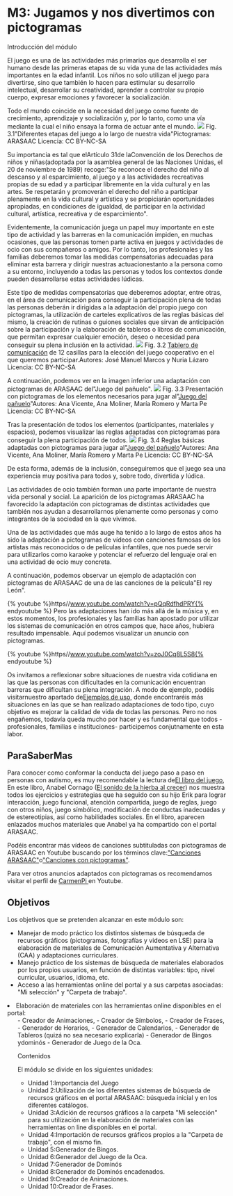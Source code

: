
# M3: Jugamos y nos divertimos con pictogramas

Introducción del módulo

El juego es una de las actividades más primarias que desarrolla el ser humano desde las primeras etapas de su vida yuna de las actividades más importantes en la edad infantil. Los niños no solo utilizan el juego para divertirse, sino que también lo hacen para estimular su desarrollo intelectual, desarrollar su creatividad, aprender a controlar su propio cuerpo, expresar emociones y favorecer la socialización.

Todo el mundo coincide en la necesidad del juego como fuente de crecimiento, aprendizaje y socialización y, por lo tanto, como una vía mediante la cual el niño ensaya la forma de actuar ante el mundo.
![](img/JUEGO.jpg)
Fig. 3.1"Diferentes etapas del juego a lo largo de nuestra vida"Pictogramas: ARASAAC Licencia: CC BY-NC-SA

Su importancia es tal que elArtículo 31de laConvención de los Derechos de niños y niñas(adoptada por la asamblea general de las Naciones Unidas, el 20 de noviembre de 1989) recoge:"Se reconoce el derecho del niño al descanso y al esparcimiento, al juego y a las actividades recreativas propias de su edad y a participar libremente en la vida cultural y en las artes. Se respetarán y promoverán el derecho del niño a participar plenamente en la vida cultural y artística y se propiciarán oportunidades apropiadas, en condiciones de igualdad, de participar en la actividad cultural, artística, recreativa y de esparcimiento".

Evidentemente, la comunicación juega un papel muy importante en este tipo de actividad y las barreras en la comunicación impiden, en muchas ocasiones, que las personas tomen parte activa en juegos y actividades de ocio con sus compañeros o amigos. Por lo tanto, los profesionales y las familias deberemos tomar las medidas compensatorias adecuadas para eliminar esta barrera y dirigir nuestras actuacionestanto a la persona como a su entorno, incluyendo a todas las personas y todos los contextos donde pueden desarrollarse estas actividades lúdicas.

Este tipo de medidas compensatorias que deberemos adoptar, entre otras, en el área de comunicación para conseguir la participación plena de todas las personas deberán ir dirigidas a la adaptación del propio juego con pictogramas, la utilización de carteles explicativos de las reglas básicas del mismo, la creación de rutinas o guiones sociales que sirvan de anticipación sobre la participación y la elaboración de tableros o libros de comunicación, que permitan expresar cualquier emoción, deseo o necesidad para conseguir su plena inclusión en la actividad.
![](img/Tablero_12_casillas_juegos_populares_ARASAAC.jpg)
Fig. 3.2 [Tablero de comunicación](http://informaticaparaeducacionespecial.blogspot.com.es/p/tableros-de-comunicacion.html) de 12 casillas para la elección del juego cooperativo en el que queremos participar.Autores: José Manuel Marcos y Nuria Lázaro Licencia: CC BY-NC-SA

A continuación, podemos ver en la imagen inferior una adaptación con pictogramas de ARASAAC del"Juego del pañuelo".
![](img/JUEGO1.jpg)
Fig. 3.3 Presentación con pictogramas de los elementos necesarios para jugar al"[Juego del pañuelo](http://arasaac.org/materiales.php?id_material=225)"Autores: Ana Vicente, Ana Moliner, María Romero y Marta Pe Licencia: CC BY-NC-SA

Tras la presentación de todos los elementos (participantes, materiales y espacios), podemos visualizar las reglas adaptadas con pictogramas para conseguir la plena participación de todos.
![](img/JUEGO2.jpg)
Fig. 3.4 Reglas básicas adaptadas con pictogramas para jugar al"[Juego del pañuelo](http://arasaac.org/materiales.php?id_material=225)"Autores: Ana Vicente, Ana Moliner, María Romero y Marta Pe Licencia: CC BY-NC-SA

De esta forma, además de la inclusión, conseguiremos que el juego sea una experiencia muy positiva para todos y, sobre todo, divertida y lúdica.

Las actividades de ocio también forman una parte importante de nuestra vida personal y social. La aparición de los pictogramas ARASAAC ha favorecido la adaptación con pictogramas de distintas actividades que también nos ayudan a desarrollarnos plenamente como personas y como integrantes de la sociedad en la que vivimos.

Una de las actividades que más auge ha tenido a lo largo de estos años ha sido la adaptación a pictogramas de vídeos con canciones famosas de los artistas más reconocidos o de películas infantiles, que nos puede servir para utilizarlos como karaoke y potenciar el refuerzo del lenguaje oral en una actividad de ocio muy concreta.

A continuación, podemos observar un ejemplo de adaptación con pictogramas de ARASAAC de una de las canciones de la película"El rey León".

{% youtube %}https//www.youtube.com/watch?v=pQqRdfhdPRY{% endyoutube %}
Pero las adaptaciones han ido más allá de la música y, en estos momentos, los profesionales y las familias han apostado por utilizar los sistemas de comunicación en otros campos que, hace años, hubiera resultado impensable. Aquí podemos visualizar un anuncio con pictogramas.



{% youtube %}https//www.youtube.com/watch?v=zoJ0Cq8L5S8{% endyoutube %}


Os invitamos a reflexionar sobre situaciones de nuestra vida cotidiana en las que las personas con dificultades en la comunicación encuentran barreras que dificultan su plena integración. A modo de ejemplo, podéis visitarnuestro apartado de[Ejemplos de uso](http://arasaac.org/ejemplos_uso.php), donde encontraréis más situaciones en las que se han realizado adaptaciones de todo tipo, cuyo objetivo es mejorar la calidad de vida de todas las personas. Pero no nos engañemos, todavía queda mucho por hacer y es fundamental que todos -profesionales, familias e instituciones- participemos conjutnamente en esta labor.

## ParaSaberMas

Para conocer como conformar la conducta del juego paso a paso en personas con autismo, es muy recomendable la lectura de[El libro del juego](http://arasaac.org/materiales.php?id_material=297), En este libro, Anabel Cornago ([El sonido de la hierba al crecer](http://elsonidodelahierbaelcrecer.blogspot.com/)) nos muestra todos los ejercicios y estrategias que ha seguido con su hijo Erik para lograr interacción, juego funcional, atención compartida, juego de reglas, juego con otros niños, juego símbólico, modificación de conductas inadecuadas y de estereotipias, así como habilidades sociales. En el libro, aparecen enlazados muchos materiales que Anabel ya ha compartido con el portal ARASAAC.

Podéis encontrar más vídeos de canciones subtituladas con pictogramas de ARASAAC en Youtube buscando por los términos clave:["Canciones ARASAAC"](http://www.youtube.com/results?search_query=canciones+arasaac)o["Canciones con pictogramas"](http://www.youtube.com/results?search_query=canciones+con+pictogramas&amp;oq=canciones+con+pictogramas&amp;gs_l=youtube.3..0l4.84.5783.0.5925.30.21.2.7.7.0.138.2178.7j14.21.0...0.0...1ac.1.11.youtube.26t6Ela8sD8).

Para ver otros anuncios adaptados con pictogramas os recomendamos visitar el perfil de [CarmenPi ](http://www.youtube.com/user/carmenpi100)en Youtube.

## Objetivos

Los objetivos que se pretenden alcanzar en este módulo son:

- Manejar de modo práctico los distintos sistemas de búsqueda de recursos gráficos (pictogramas, fotografías y videos en LSE) para la elaboración de materiales de Comunicación Aumentativa y Alternativa (CAA) y adaptaciones curriculares.
- Manejo práctico de los sistemas de búsqueda de materiales elaborados por los propios usuarios, en función de distintas variables: tipo, nivel curricular, usuarios, idioma, etc.
- Acceso a las herramientas online del portal y a sus carpetas asociadas: "Mi selección" y "Carpeta de trabajo".
<li>Elaboración de materiales con las herramientas online disponibles en el portal:
<ul>
- Creador de Animaciones,
- Creador de Símbolos,
- Creador de Frases,
- Generador de Horarios,
- Generador de Calendarios,
- Generador de Tableros (quizá no sea necesario explicarla)
- Generador de Bingos ydominós
- Generador de Juego de la Oca.

Contenidos

El módulo se divide en los siguientes unidades:

- Unidad 1:Importancia del Juego
- Unidad 2:Utilización de los diferentes sistemas de búsqueda de recursos gráficos en el portal ARASAAC: búsqueda inicial y en los diferentes catálogos.
- Unidad 3:Adición de recursos gráficos a la carpeta "Mi selección" para su utilización en la elaboración de materiales con las herramientas on line disponibles en el portal.
- Unidad 4:Importación de recursos gráficos propios a la "Carpeta de trabajo", con el mismo fin.
- Unidad 5:Generador de Bingos.
- Unidad 6:Generador del Juego de la Oca.
- Unidad 7:Generador de Dominós
- Unidad 8:Generador de Dominós encadenados.
- Unidad 9:Creador de Animaciones.
- Unidad 10:Creador de Frases.

